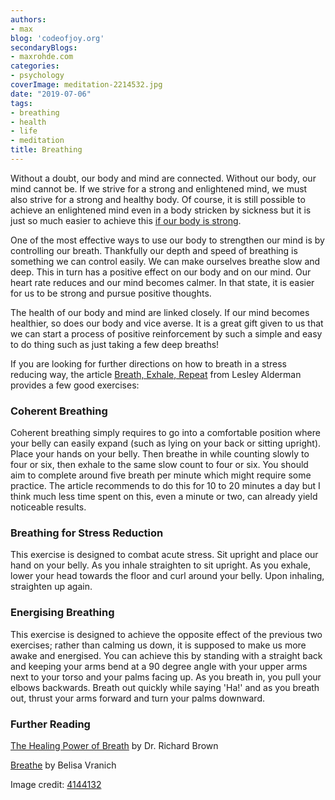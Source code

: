 ```yaml
---
authors:
- max
blog: 'codeofjoy.org'
secondaryBlogs:
- maxrohde.com
categories:
- psychology
coverImage: meditation-2214532.jpg
date: "2019-07-06"
tags:
- breathing
- health
- life
- meditation
title: Breathing
---
```


Without a doubt, our body and mind are connected. Without our body, our mind cannot be. If we strive for a strong and enlightened mind, we must also strive for a strong and healthy body. Of course, it is still possible to achieve an enlightened mind even in a body stricken by sickness but it is just so much easier to achieve this [if our body is strong](https://maxrohde.com/2019/04/19/practice-exercise/).

One of the most effective ways to use our body to strengthen our mind is by controlling our breath. Thankfully our depth and speed of breathing is something we can control easily. We can make ourselves breathe slow and deep. This in turn has a positive effect on our body and on our mind. Our heart rate reduces and our mind becomes calmer. In that state, it is easier for us to be strong and pursue positive thoughts.

The health of our body and mind are linked closely. If our mind becomes healthier, so does our body and vice averse. It is a great gift given to us that we can start a process of positive reinforcement by such a simple and easy to do thing such as just taking a few deep breaths!

If you are looking for further directions on how to breath in a stress reducing way, the article [Breath, Exhale, Repeat](https://www.nytimes.com/2016/11/09/well/mind/breathe-exhale-repeat-the-benefits-of-controlled-breathing.html) from Lesley Alderman provides a few good exercises:

### Coherent Breathing

Coherent breathing simply requires to go into a comfortable position where your belly can easily expand (such as lying on your back or sitting upright). Place your hands on your belly. Then breathe in while counting slowly to four or six, then exhale to the same slow count to four or six. You should aim to complete around five breath per minute which might require some practice. The article recommends to do this for 10 to 20 minutes a day but I think much less time spent on this, even a minute or two, can already yield noticeable results.

### Breathing for Stress Reduction

This exercise is designed to combat acute stress. Sit upright and place our hand on your belly. As you inhale straighten to sit upright. As you exhale, lower your head towards the floor and curl around your belly. Upon inhaling, straighten up again.

### Energising Breathing

This exercise is designed to achieve the opposite effect of the previous two exercises; rather than calming us down, it is supposed to make us more awake and energised. You can achieve this by standing with a straight back and keeping your arms bend at a 90 degree angle with your upper arms next to your torso and your palms facing up. As you breath in, you pull your elbows backwards. Breath out quickly while saying 'Ha!' and as you breath out, thrust your arms forward and turn your palms downward.

### Further Reading

[The Healing Power of Breath](https://www.goodreads.com/book/show/13148162-the-healing-power-of-the-breath) by Dr. Richard Brown

[Breathe](https://www.amazon.com.au/Breathe-14-Days-Oxygenating-Recharg/dp/0991358902) by Belisa Vranich

Image credit: [4144132](https://pixabay.com/photos/meditation-buddhism-monk-temple-2214532/)
